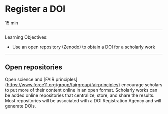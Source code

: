 # Register a DOI

15 min

------

Learning Objectives:
* Use an open repository (Zenodo) to obtain a DOI for a scholarly work

------

## Open repositories

Open science and [FAIR principles]{https://www.force11.org/group/fairgroup/fairprinciples}
encourage scholars to put more of their content online in an open format.
Scholarly works can be added online repositories that centralize, store, and
share the results.  Most repositories will be associated with a DOI
Registration Agency and will generate DOIs.   

